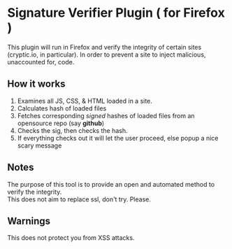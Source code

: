 # Signature Verifier Plugin ( for Firefox )
This plugin will run in Firefox and verify the integrity of certain sites (cryptic.io, in particular). In order to prevent a site to inject malicious, unaccounted for, code.

## How it works

1. Examines all JS, CSS, & HTML loaded in a site.
2. Calculates hash of loaded files
3. Fetches corresponding _signed_ hashes of loaded files from an opensource repo (say __github__)
4. Checks the sig, then checks the hash.
5. If everything checks out it will let the user proceed, else popup a nice scary message


## Notes

The purpose of this tool is to provide an open and automated method to verify the integrity.    
This does not aim to replace ssl, don't try. Please.  


## Warnings

This does not protect you from XSS attacks.

